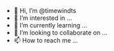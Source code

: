 - 👋 Hi, I’m @timewindts
- 👀 I’m interested in ...
- 🌱 I’m currently learning ...
- 💞️ I’m looking to collaborate on ...
- 📫 How to reach me ...

<!---
timewindts/timewindts is a ✨ special ✨ repository because its `README.md` (this file) appears on your GitHub profile.
You can click the Preview link to take a look at your changes.
--->

